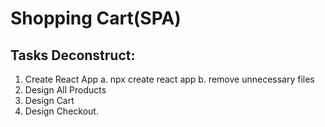# Shopping Cart(SPA)

## Tasks Deconstruct:
1. Create React App
    a. npx create react app
    b. remove unnecessary files
2. Design All Products
3. Design Cart
4. Design Checkout.